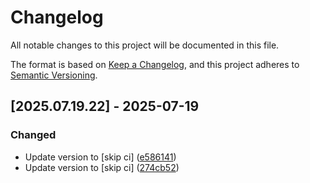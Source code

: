 # Changelog

All notable changes to this project will be documented in this file.

The format is based on [Keep a Changelog](https://keepachangelog.com/en/1.0.0/),
and this project adheres to [Semantic Versioning](https://semver.org/spec/v2.0.0.html).

## [2025.07.19.22] - 2025-07-19

### Changed

* Update version to  [skip ci] ([e586141](https://github.com/N6REJ/mod_bearslivesearch/commit/e586141))
* Update version to  [skip ci] ([274cb52](https://github.com/N6REJ/mod_bearslivesearch/commit/274cb52))

